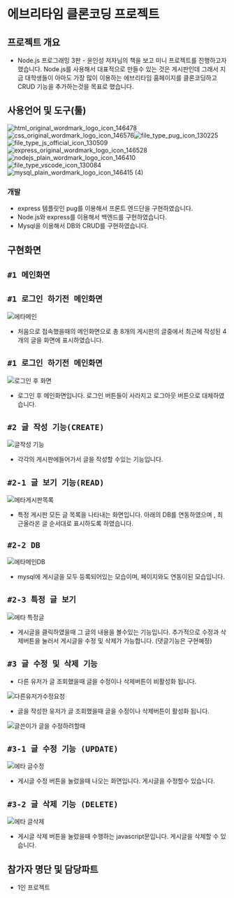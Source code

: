 # 에브리타임 클론코딩 프로젝트

## 프로젝트 개요
- Node.js 프로그래밍 3판 - 윤인성 저자님의 책을 보고 미니 프로젝트를 진행하고자했습니다. Node.js를 사용해서 대표적으로 만들수 있는 것은 게시판인데 그래서 지금 대학생들이 아마도 가장 많이 이용하는 에브리타임 홈페이지를 클론코딩하고 CRUD 기능을 추가하는것을 목표로 했습니다.



## 사용언어 및 도구(툴)
![html_original_wordmark_logo_icon_146478](https://user-images.githubusercontent.com/48907339/101194205-049d8a00-36a1-11eb-8fa9-498a9603d45b.png)
![css_original_wordmark_logo_icon_146576](https://user-images.githubusercontent.com/48907339/101194211-06ffe400-36a1-11eb-8615-0a3d352bd73c.png)![file_type_pug_icon_130225](https://user-images.githubusercontent.com/48907339/101274975-9f9f7c80-37e5-11eb-900b-155cf441c721.png)
![file_type_js_official_icon_130509](https://user-images.githubusercontent.com/48907339/101194729-b6d55180-36a1-11eb-88b0-f3c91df05e55.png)![express_original_wordmark_logo_icon_146528](https://user-images.githubusercontent.com/48907339/101193677-4a0d8780-36a0-11eb-8abd-4704056f4f48.png)![nodejs_plain_wordmark_logo_icon_146410](https://user-images.githubusercontent.com/48907339/101194757-c05eb980-36a1-11eb-8f4e-0c571ab197f0.png)![file_type_vscode_icon_130084](https://user-images.githubusercontent.com/48907339/101195939-770f6980-36a3-11eb-9056-6369e19696ff.png)![mysql_plain_wordmark_logo_icon_146415 (4)](https://user-images.githubusercontent.com/48907339/101274991-bc3bb480-37e5-11eb-8817-91d93497d7de.png)

### 개발
- express 템플릿인 pug를 이용해서 프론트 엔드단을 구현하였습니다.
- Node.js와 express를 이용해서 백엔드를 구현하였습니다.
- Mysql을 이용해서 DB와 CRUD를 구현하였습니다.

## 구현화면
## `#1 메인화면`

## `#1 로그인 하기전 메인화면`
![에타메인](https://user-images.githubusercontent.com/48907339/101275190-0ec9a080-37e7-11eb-84a9-f56e82f0bb3f.PNG)

- 처음으로 접속했을때의 메인화면으로 총 8개의 게시판의 글중에서 최근에 작성된 4개의 글을 화면에 표시하였습니다.

## `#1 로그인 하기전 메인화면`
![로그인 후 화면](https://user-images.githubusercontent.com/48907339/109459711-b1ba4f80-7aa2-11eb-8499-ba273ef9bae3.PNG)

- 로그인 후 메인화면입니다. 로그인 버튼들이 사라지고 로그아웃 버튼으로 대체하였습니다.

## `#2 글 작성 기능(CREATE)`
![글작성 기능](https://user-images.githubusercontent.com/48907339/102180905-f6dfd400-3eec-11eb-9edc-5c2f93585f9a.PNG)

- 각각의 게시판에들어가서 글을 작성할 수있는 기능입니다.

## `#2-1 글 보기 기능(READ)`
![에타게시판목록](https://user-images.githubusercontent.com/48907339/101275194-10936400-37e7-11eb-94c7-ed8d4afc191b.PNG)

-  특정 게시판 모든 글 목록을 나타내는 화면입니다.  아래의 DB를 연동하였으며 , 최근올라온 글 순서대로 표시하도록 하였습니다.

## `#2-2 DB`
![에타메인DB](https://user-images.githubusercontent.com/48907339/101275192-0ffacd80-37e7-11eb-8f7a-00e216fa5458.PNG)

- mysql에 게시글을 모두 등록되어있는 모습이며, 페이지와도 연동이된 모습입니다.

## `#2-3 특정 글 보기`
![에타 특정글](https://user-images.githubusercontent.com/48907339/102180747-b97b4680-3eec-11eb-8817-258e2fc4961a.PNG)

- 게시글을 클릭하였을때 그 글의 내용을 볼수있는 기능입니다. 추가적으로 수정과 삭제버튼을 눌러서 게시글을 수정 및 삭제가 가능합니다. (댓글기능은 구현예정)

## `#3 글 수정 및 삭제 기능`

- 다른 유저가 글 조회했을때 글을 수정이나 삭제버튼이 비활성화 됩니다.

![다른유저가수정요청](https://user-images.githubusercontent.com/48907339/109459150-9438b600-7aa1-11eb-8686-8b7fe4e09e5d.PNG)

- 글을 작성한 유저가 글 조회했을때 글을 수정이나 삭제버튼이 활성화 됩니다.

![글쓴이가 글을 수정하려할때](https://user-images.githubusercontent.com/48907339/109459151-96027980-7aa1-11eb-827c-c8f95080e868.PNG)

## `#3-1 글 수정 기능 (UPDATE)`
![에타 글수정](https://user-images.githubusercontent.com/48907339/102180750-baac7380-3eec-11eb-81b8-1bc0ddf29772.PNG)

- 게시글 수정 버튼을 눌렀을때 나오는 화면입니다. 게시글을 수정할수 있습니다.

## `#3-2 글 삭제 기능 (DELETE)`
![에타 글삭제](https://user-images.githubusercontent.com/48907339/102180753-baac7380-3eec-11eb-8932-c6f718e83897.PNG)

- 게시글 삭제 버튼을 눌렀을때 수행하는 javascript문입니다. 게시글을 삭제할 수 있습니다.






## 참가자 명단 및 담당파트
- 1인 프로젝트


